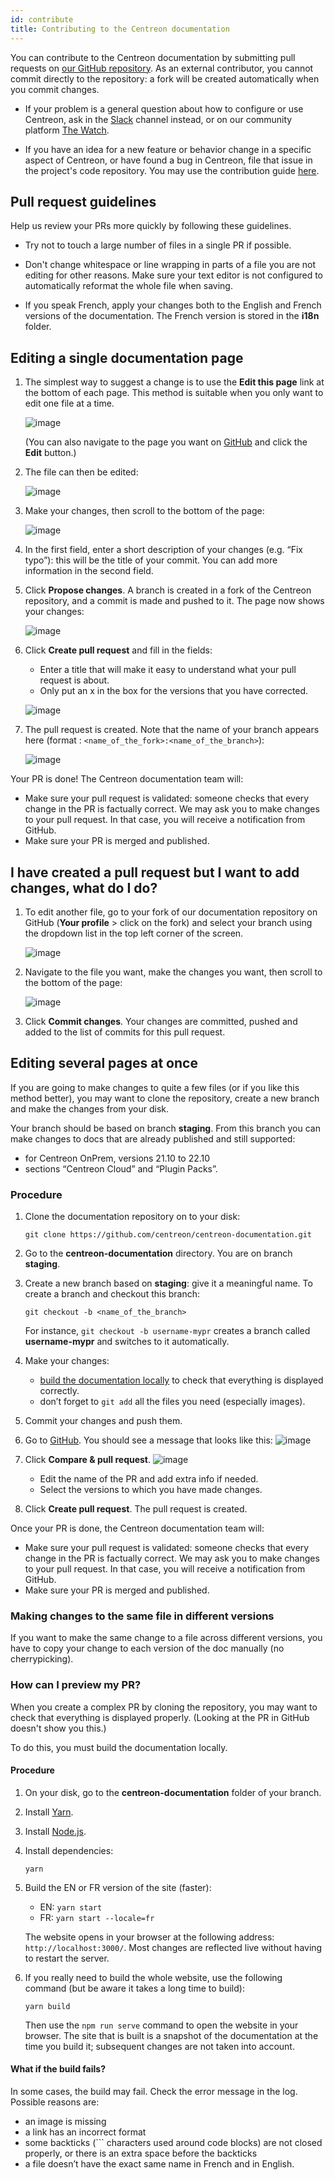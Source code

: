 ```yaml
---
id: contribute
title: Contributing to the Centreon documentation
---
```


You can contribute to the Centreon documentation by submitting pull requests on [our GitHub repository](https://github.com/centreon/centreon-documentation). As an external contributor, you cannot commit directly to the repository: a fork will be created automatically when you commit changes.

* If your problem is a general question about how to configure or use Centreon, ask in the [Slack](https://centreon.github.io/register-slack/) channel instead, or on our community platform [The Watch](https://thewatch.centreon.com/).

* If you have an idea for a new feature or behavior change in a specific aspect of Centreon, or have found a bug in Centreon, file that issue in the project's code repository. You may use the contribution guide [here](https://github.com/centreon/centreon-documentation/blob/staging/CONTRIBUTE.md).

## Pull request guidelines

Help us review your PRs more quickly by following these guidelines.

* Try not to touch a large number of files in a single PR if possible.

* Don't change whitespace or line wrapping in parts of a file you are not editing for other reasons. Make sure your text editor is not configured to automatically reformat the whole file when saving.

* If you speak French, apply your changes both to the English and French versions of the documentation. The French version is stored in the **i18n** folder.

## Editing a single documentation page

1. The simplest way to suggest a change is to use the **Edit this page** link at the bottom of each page. This method is suitable when you only want to edit one file at a time.

   ![image](../assets/resources/edit_this_page.png)

   (You can also navigate to the page you want on [GitHub](https://github.com/centreon/centreon-documentation) and click the **Edit** button.)

2. The file can then be edited:

   ![image](../assets/resources/editable_page.png)

3. Make your changes, then scroll to the bottom of the page:

   ![image](../assets/resources/propose_changes.png)

4. In the first field, enter a short description of your changes (e.g. “Fix typo”): this will be the title of your commit. You can add more information in the second field.
5. Click **Propose changes**. A branch is created in a fork of the Centreon repository, and a commit is made and pushed to it. The page now shows your changes:

   ![image](../assets/resources/propose_changes2.png)

6. Click **Create pull request** and fill in the fields:

   * Enter a title that will make it easy to understand what your pull request is about.
   * Only put an x in the box for the versions that you have corrected.

    ![image](../assets/resources/open_pr.png)

7. The pull request is created. Note that the name of your branch appears here (format : `<name_of_the_fork>:<name_of_the_branch>`):

    ![image](../assets/resources/pr_with_branch_name.png)

Your PR is done! The Centreon documentation team will:

* Make sure your pull request is validated: someone checks that every change in the PR is factually correct. We may ask you to make changes to your pull request. In that case, you will receive a notification from GitHub.
* Make sure your PR is merged and published.

## I have created a pull request but I want to add changes, what do I do?

1. To edit another file, go to your fork of our documentation repository on GitHub (**Your profile** > click on the fork) and select your branch using the dropdown list in the top left corner of the screen.

   ![image](../assets/resources/edit_branch.png)

2. Navigate to the file you want, make the changes you want, then scroll to the bottom of the page:

   ![image](../assets/resources/commit_to_branch.png)

3. Click **Commit changes**. Your changes are committed, pushed and added to the list of commits for this pull request.

## Editing several pages at once

If you are going to make changes to quite a few files (or if you like this method better), you may want to clone the repository, create a new branch and make the changes from your disk.

Your branch should be based on branch **staging**. From this branch you can make changes to docs that are already published and still supported:

* for Centreon OnPrem, versions 21.10 to 22.10
* sections “Centreon Cloud” and “Plugin Packs”.

### Procedure

1. Clone the documentation repository on to your disk:

   ```shell
   git clone https://github.com/centreon/centreon-documentation.git
   ```

2. Go to the **centreon-documentation** directory. You are on branch **staging**.
3. Create a new branch based on **staging**: give it a meaningful name. To create a branch and checkout this branch:

   ```shell
   git checkout -b <name_of_the_branch>
   ```

   For instance, `git checkout -b username-mypr` creates a branch called **username-mypr** and switches to it automatically.

4. Make your changes:

   * [build the documentation locally](#how-can-i-preview-my-pr) to check that everything is displayed correctly.
   * don’t forget to `git add` all the files you need (especially images).
5. Commit your changes and push them.
6. Go to [GitHub](https://github.com/centreon/centreon-documentation). You should see a message that looks like this:
   ![image](../assets/resources/compare_and_pull_request1.png)

7. Click **Compare & pull request**.
   ![image](../assets/resources/compare_and_pull_request2.png)

   * Edit the name of the PR and add extra info if needed.
   * Select the versions to which you have made changes.
8. Click **Create pull request**. The pull request is created.

Once your PR is done, the Centreon documentation team will:

* Make sure your pull request is validated: someone checks that every change in the PR is factually correct. We may ask you to make changes to your pull request. In that case, you will receive a notification from GitHub.
* Make sure your PR is merged and published.

### Making changes to the same file in different versions

If you want to make the same change to a file across different versions, you have to copy your change to each version of the doc manually (no cherrypicking).

### How can I preview my PR?

When you create a complex PR by cloning the repository, you may want to check that everything is displayed properly. (Looking at the PR in GitHub doesn't show you this.)

To do this, you must build the documentation locally.

#### Procedure

1. On your disk, go to the **centreon-documentation** folder of your branch.
2. Install [Yarn](https://classic.yarnpkg.com/lang/en/docs/install/#windows-stable).
3. Install [Node.js](https://nodejs.org/en/download/).
4. Install dependencies:

   ```shell
   yarn
   ```

5. Build the EN or FR version of the site (faster):
   * EN: `yarn start`
   * FR: `yarn start --locale=fr`

   The website opens in your browser at the following address: `http://localhost:3000/`.
   Most changes are reflected live without having to restart the server.
6. If you really need to build the whole website, use the following command (but be aware it takes a long time to build):

   ```shell
   yarn build
   ```

   Then use the `npm run serve` command to open the website in your browser. The site that is built is a snapshot of the documentation at the time you build it; subsequent changes are not taken into account.

#### What if the build fails?

In some cases, the build may fail. Check the error message in the log. Possible reasons are:

* an image is missing
* a link has an incorrect format
* some backticks (``` characters used around code blocks) are not closed properly, or there is an extra space before the backticks
* a file doesn’t have the exact same name in French and in English.
